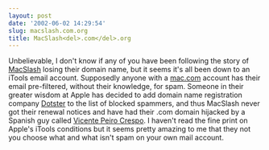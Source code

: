 ```yaml
---
layout: post
date: '2002-06-02 14:29:54'
slug: macslash.com.org
title: MacSlash<del>.com</del>.org
---
```


Unbelievable, I don't know if any of you have been following the story of [MacSlash](http://www.macslash.org/articles/02/05/31/1738247.shtml) losing their domain name, but it seems it's all been down to an iTools email account. Supposedly anyone with a [mac.com](http://itools.mac.com) account has their email pre-filtered, without their knowledge, for spam. Someone in their greater wisdom at Apple has decided to add domain name registration company [Dotster](http://www.dotster.com) to the list of blocked spammers, and thus MacSlash never got their renewal notices and have had their .com domain hijacked by a Spanish guy called [Vicente Peiro Crespo](http://www.dotster.com/Help/Whois/Default.asp?DomainName=macslash&amp;TLD=.com). I haven't read the fine print on Apple's iTools conditions but it seems pretty amazing to me that they not you choose what and what isn't spam on your own mail account.